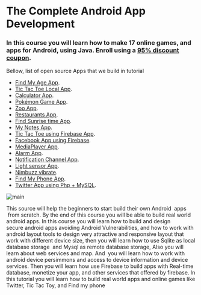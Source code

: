  # The Complete Android App Development

### In this course you will learn how to make 17 online games, and apps for Android, using Java. Enroll using a [ 95% discount coupon](https://www.udemy.com/android-tutorial-for-beginners/?couponCode=ANDORIDGITHUB). 

Bellow, list of open source Apps that we build in tutorial

- [Find My Age  App](#).
- [Tic Tac Toe Local App](#).
- [Calculator App](#).
- [Pokémon Game App](#).
- [Zoo App](#).
- [Restaurants App](#).
- [Find Sunrise time App](#).
- [My Notes App](#).
- [Tic Tac Toe using Firebase App](#).
- [Facebook App using Firebase](#).
- [MediaPlayer App](#).
- [Alarm App](#).
- [Notification Channel App](#).
- [Light sensor App](#).
- [Nimbuzz vibrate](#).
- [Find My Phone App](#).
- [Twitter App using Php + MySQL](#).




![main](http://attach.alruabye.net/androidTutorialForBeginners/androidTutorialForBeginners.jpg)
 
 
 This source will help the beginners to start build their own Android  apps  from scratch. By the end of this course you will be able to build real world android apps. In this course you will learn how to build and design secure android apps avoiding Android Vulnerabilities, and how to work with android layout tools to design very attractive and responsive layout that work with different device size, then you will learn how to use Sqlite as local database storage  and Mysql as remote database storage, Also you will learn about web services and map. And  you will learn how to work with android device persimmons and access to device information and device services. Then you will learn how use Firebase to build apps with Real-time database, monetize your app, and other services that offered by firebase. In this tutorial you will learn how to build real world apps and online games like Twitter, Tic Tac Toy, and Find my phone
